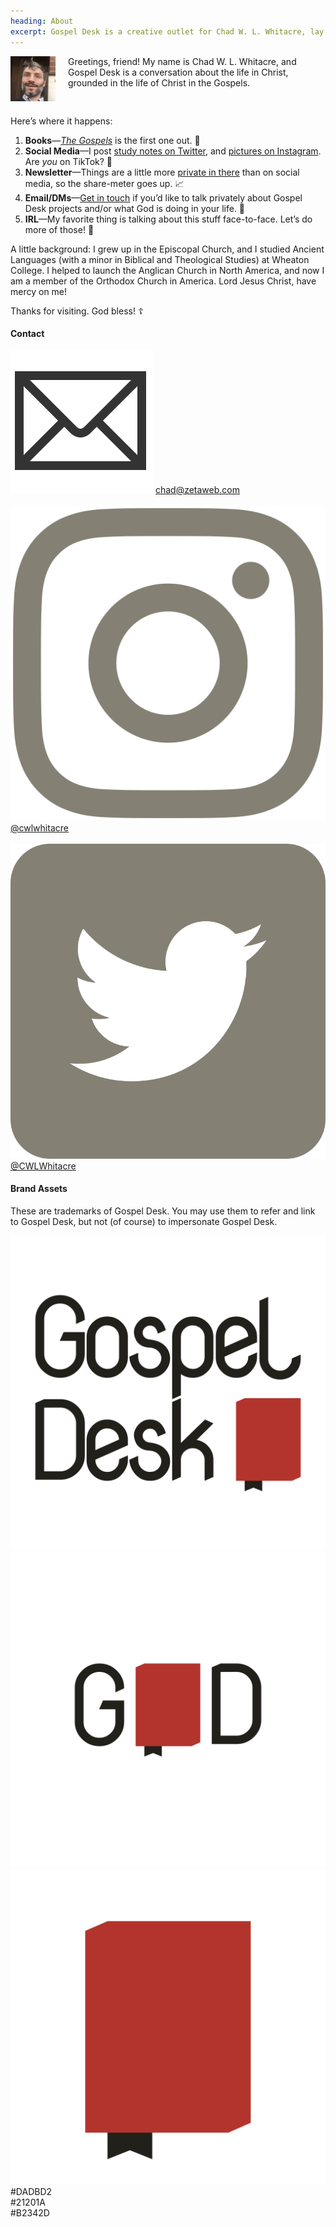 ```yaml
---
heading: About
excerpt: Gospel Desk is a creative outlet for Chad W. L. Whitacre, lay theologian.
---
```


<div>
<img src="goofball.jpg" style="float: left; margin: 0 20px 0 0; width: 72px;">
<p>Greetings, friend! My name is Chad W. L. Whitacre, and Gospel Desk is a
conversation about the life in Christ, grounded in the life of Christ in the
Gospels. </p>
</div>

<div class="clear" style="padding-bottom: 12pt;"></div>

Here’s where it happens:

1. <b>Books</b>—[_The Gospels_](/the-gospels/) is the first one out. 📖
1. <b>Social Media</b>—I post [study notes on
   Twitter](https://twitter.com/CWLWhitacre), and [pictures on
Instagram](https://www.instagram.com/cwlwhitacre/). Are _you_ on TikTok? 🤨
1. <b>Newsletter</b>—Things are a little more [private in
   there](https://www.getrevue.co/profile/gospeldesk) than on social media, so
the share-meter goes up. 📈
1. <b>Email/DMs</b>—[Get in touch](mailto:chad@zetaweb.com) if you’d like to
   talk privately about Gospel Desk projects and/or what God is doing in your
life. 💌
1. <b>IRL</b>—My favorite thing is talking about this stuff face-to-face. Let’s
   do more of those! 💃

A little background: I grew up in the Episcopal Church, and I studied Ancient
Languages (with a minor in Biblical and Theological Studies) at Wheaton
College. I helped to launch the Anglican Church in North America, and now I am
a member of the Orthodox Church in America. Lord Jesus Christ, have mercy on
me!

Thanks for visiting. God bless! ☦️


#### Contact

<div>
  <img src="/assets/images/social-icon-email.svg" class="social-icon">
  <a href="mailto:chad@zetaweb.com">chad@zetaweb.com</a>
  <br><br>
  <img src="/assets/images/social-icon-instagram.svg" class="social-icon">
  <a href="https://www.instagram.com/cwlwhitacre/">
    @cwlwhitacre
  </a>
  <br><br>
  <img src="/assets/images/social-icon-twitter.svg" class="social-icon">
  <a href="https://twitter.com/CWLWhitacre">
    @CWLWhitacre
  </a>
</div>


#### Brand Assets

These are trademarks of Gospel Desk. You may use them to refer and link to
Gospel Desk, but not (of course) to impersonate Gospel Desk.

<style>
  .content .assets a {
    display: block;
    float: left;
    margin: 12pt 5% 5% 0;
    width: 30%;
    border: 1px solid #21201A;
  }
  .content .assets a:last-of-type {
    margin-right: 0;
  }
  .content .assets a img {
    margin: 0;
  }
  .content .assets .color {
    font: normal 12pt/12pt monospace;
    padding: 12pt 0;
    text-align: center;
  }
</style>

<div class="assets">
  <a href="gospel-desk-logo.svg" class="brand-asset"><img src="gospel-desk-logo.svg"></a>
  <a href="gospel-desk-compact.svg" class="brand-asset"><img src="gospel-desk-compact.svg"></a>
  <a href="gospel-desk-icon.svg" class="brand-asset"><img src="gospel-desk-icon.svg"></a>
</div>

<div class="clear"></div>

<style>
  .content .assets .white { background: #DADBD2; }
  .content .assets .black { background: #21201A; color: #DADBD2; }
  .content .assets .red   { background: #B2342D; color: #DADBD2; }
</style>

<div class="assets">
  <div class="color white">#DADBD2</div>
  <div class="color black">#21201A</div>
  <div class="color red">#B2342D</div>
</div>

<div class="clear"></div>
